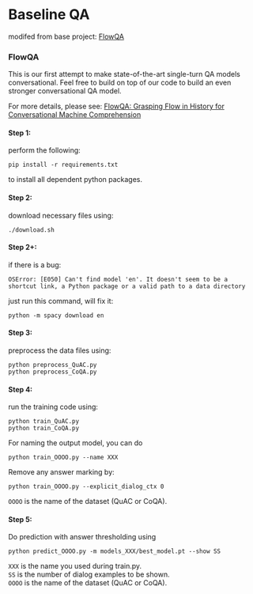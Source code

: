 # Baseline QA

modifed from base project: [FlowQA](https://github.com/momohuang/FlowQA)



### FlowQA

This is our first attempt to make state-of-the-art single-turn QA models conversational.
Feel free to build on top of our code to build an even stronger conversational QA model.

For more details, please see: [FlowQA: Grasping Flow in History for Conversational Machine Comprehension](https://arxiv.org/abs/1810.06683)

#### Step 1:
perform the following:
```shell
pip install -r requirements.txt
```
to install all dependent python packages.

#### Step 2:
download necessary files using:
```shell
./download.sh
```

#### Step 2+:
if there is a bug: 
```shell
OSError: [E050] Can't find model 'en'. It doesn't seem to be a shortcut link, a Python package or a valid path to a data directory
```
just run this command, will fix it:
```shell
python -m spacy download en
```

#### Step 3:
preprocess the data files using:
```shell
python preprocess_QuAC.py
python preprocess_CoQA.py
```

#### Step 4:
run the training code using:
```shell
python train_QuAC.py
python train_CoQA.py
```
For naming the output model, you can do
```shell
python train_OOOO.py --name XXX
```
Remove any answer marking by:
```shell
python train_OOOO.py --explicit_dialog_ctx 0
```
`OOOO` is the name of the dataset (QuAC or CoQA).

#### Step 5:
Do prediction with answer thresholding using
```shell
python predict_OOOO.py -m models_XXX/best_model.pt --show SS
```
`XXX` is the name you used during train.py.  
`SS` is the number of dialog examples to be shown.  
`OOOO` is the name of the dataset (QuAC or CoQA).
